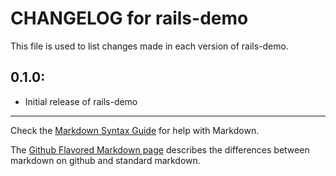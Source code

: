 # CHANGELOG for rails-demo

This file is used to list changes made in each version of rails-demo.

## 0.1.0:

* Initial release of rails-demo

- - - 
Check the [Markdown Syntax Guide](http://daringfireball.net/projects/markdown/syntax) for help with Markdown.

The [Github Flavored Markdown page](http://github.github.com/github-flavored-markdown/) describes the differences between markdown on github and standard markdown.
